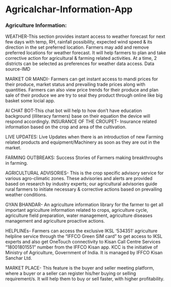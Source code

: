 # Agricalchar-Information-App

### Agriculture Information: 

WEATHER-This section provides instant access to weather forecast for next few days with temp, RH, rainfall possibility, expected wind speed & its direction in the set preferred location. Farmers may add and remove preferred locations for weather forecast. It will help farmers to plan and take corrective action for agricultural & farming related activities. At a time, 2 districts can be selected as preferences for weather data access. Data source-IMD

MARKET OR MANDI- Farmers can get instant access to mandi prices for their produce, market status and prevailing trade prices along with quantities. Farmers can also view price trends for their produce and plan sale of their produce we are try to seal they product through online like big basket some locial app.

AI CHAT BOT-This chat bot will help to how don’t have education background (illiteracy farmers) base on their equation the device will respond accordingly. 
INSURANCE OF THE CROUPET- Insurance related information based on the crop and area of the cultivation.

LIVE UPDATES: Live Updates when there is an introduction of new Farming related products and equipment/Machinery as soon as they are out in the market. 

FARMING OUTBREAKS: Success Stories of Farmers making breakthroughs in farming.

AGRICULTURAL ADVISORIES- This is the crop specific advisory service for various agro-climatic zones. These advisories and alerts are provided based on research by industry experts; our agricultural advisories guide rural farmers to initiate necessary & corrective actions based on prevailing weather conditions.


GYAN BHANDAR- An agriculture information library for the farmer to get all important agriculture information related to crops, agriculture cycle, agriculture field preparation, water management, agriculture diseases management and agriculture proactive actions.

HELPLINEs- Farmers can access the exclusive IKSL ‘534351’ agriculture helpline service through the “IFFCO Green SIM card” to get access to IKSL experts and also get OneTouch connectivity to Kisan Call Centre Services “18001801551” number from the IFFCO Kisan app. KCC is the initiative of Ministry of Agriculture, Government of India. It is managed by IFFCO Kisan Sanchar Ltd.

MARKET PLACE- This feature is the buyer and seller meeting platform, where a buyer or a seller can register his/her buying or selling requirement/s. It will help them to buy or sell faster, with higher profitability.
